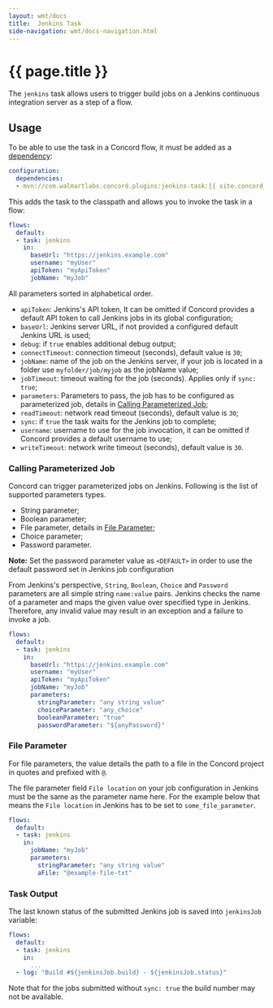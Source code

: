 ```yaml
---
layout: wmt/docs
title:  Jenkins Task
side-navigation: wmt/docs-navigation.html
---
```


# {{ page.title }}

The `jenkins` task allows users to trigger build jobs on a
Jenkins continuous integration server as a step of
a flow.

<a name="usage"/>

## Usage

To be able to use the task in a Concord flow, it must be added as a
[dependency](../getting-started/concord-dsl.html#dependencies):

```yaml
configuration:
  dependencies:
  - mvn://com.walmartlabs.concord.plugins:jenkins-task:{{ site.concord_plugins_walmart_version }}
```

This adds the task to the classpath and allows you to invoke the task in a flow:

```yaml
flows:
  default:
  - task: jenkins
    in:
      baseUrl: "https://jenkins.example.com"
      username: "myUser"
      apiToken: "myApiToken"
      jobName: "myJob"
```

All parameters sorted in alphabetical order.

- `apiToken`: Jenkins's API token, It can be omitted if Concord provides a
  default API token to call Jenkins jobs in its global configuration;
- `baseUrl`: Jenkins server URL, if not provided a configured default Jenkins URL
  is used;
- `debug`: if `true` enables additional debug output;
- `connectTimeout`: connection timeout (seconds), default value is `30`; 
- `jobName`: name of the job on the Jenkins server, if your job is located in a folder
  use `myfolder/job/myjob` as the jobName value;
- `jobTimeout`: timeout waiting for the job (seconds). Applies only if `sync: true`;
- `parameters`: Parameters to pass, the job has to be configured as
  parameterized job, details in
  [Calling Parameterized Job](#calling-parameterized-job);
- `readTimeout`: network read timeout (seconds), default value is `30`;
- `sync`: if `true` the task waits for the Jenkins job to complete;
- `username`: username to use for the job invocation, it can be omitted if
  Concord provides a default username to use;
- `writeTimeout`: network write timeout (seconds), default value is `30`.

### Calling Parameterized Job

Concord can trigger parameterized jobs on Jenkins. Following is the list of
supported parameters types.

- String parameter;
- Boolean parameter;
- File parameter, details in [File Parameter](#file-parameter);
- Choice parameter;
- Password parameter.

**Note:** Set the password parameter value as `<DEFAULT>` in order to use the
default password set in Jenkins job configuration

From Jenkins's perspective, `String`, `Boolean`, `Choice` and `Password`
parameters are all simple string `name:value` pairs. Jenkins checks the name of a
parameter and maps the given value over specified type in Jenkins. Therefore, any
invalid value may result in an exception and a failure to invoke a job.


```yaml
flows:
  default:
  - task: jenkins
    in:
      baseUrl: "https://jenkins.example.com"
      username: "myUser"
      apiToken: "myApiToken"
      jobName: "myJob"
      parameters:
        stringParameter: "any string value"
        choiceParameter: "any_choice"
        booleanParameter: "true"
        passwordParameter: "${anyPassword}"
```
### File Parameter

For file parameters, the value details the path to a file in the Concord
project in quotes and prefixed with `@`.

The file parameter field `File location` on your job configuration in Jenkins
must be the same as the parameter name here.  For the example below that means
the `File location` in Jenkins has to be set to `some_file_parameter`.

```yaml
flows:
  default:
  - task: jenkins
    in:
      jobName: "myJob"
      parameters:
        stringParameter: "any string value"
        aFile: "@example-file-txt"
```

### Task Output

The last known status of the submitted Jenkins job is saved into `jenkinsJob`
variable:

```yaml
flows:
  default:
  - task: jenkins
    in:
      ...
  - log: "Build #${jenkinsJob.build} - ${jenkinsJob.status}"
```

Note that for the jobs submitted without `sync: true` the build number may not
be available.
